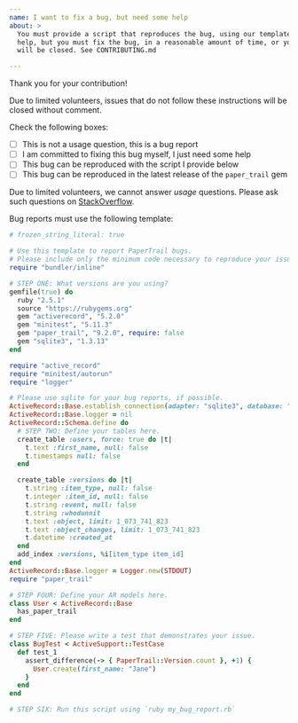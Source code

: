 ```yaml
---
name: I want to fix a bug, but need some help
about: >
  You must provide a script that reproduces the bug, using our template. We'll
  help, but you must fix the bug, in a reasonable amount of time, or your issue
  will be closed. See CONTRIBUTING.md

---
```


Thank you for your contribution!

Due to limited volunteers, issues that do not follow these instructions will be
closed without comment.

Check the following boxes:

- [ ] This is not a usage question, this is a bug report
- [ ] I am committed to fixing this bug myself, I just need some help
- [ ] This bug can be reproduced with the script I provide below
- [ ] This bug can be reproduced in the latest release of the `paper_trail` gem

Due to limited volunteers, we cannot answer *usage* questions. Please ask such
questions on [StackOverflow](https://stackoverflow.com/tags/paper-trail-gem).

Bug reports must use the following template:

```ruby
# frozen_string_literal: true

# Use this template to report PaperTrail bugs.
# Please include only the minimum code necessary to reproduce your issue.
require "bundler/inline"

# STEP ONE: What versions are you using?
gemfile(true) do
  ruby "2.5.1"
  source "https://rubygems.org"
  gem "activerecord", "5.2.0"
  gem "minitest", "5.11.3"
  gem "paper_trail", "9.2.0", require: false
  gem "sqlite3", "1.3.13"
end

require "active_record"
require "minitest/autorun"
require "logger"

# Please use sqlite for your bug reports, if possible.
ActiveRecord::Base.establish_connection(adapter: "sqlite3", database: ":memory:")
ActiveRecord::Base.logger = nil
ActiveRecord::Schema.define do
  # STEP TWO: Define your tables here.
  create_table :users, force: true do |t|
    t.text :first_name, null: false
    t.timestamps null: false
  end

  create_table :versions do |t|
    t.string :item_type, null: false
    t.integer :item_id, null: false
    t.string :event, null: false
    t.string :whodunnit
    t.text :object, limit: 1_073_741_823
    t.text :object_changes, limit: 1_073_741_823
    t.datetime :created_at
  end
  add_index :versions, %i[item_type item_id]
end
ActiveRecord::Base.logger = Logger.new(STDOUT)
require "paper_trail"

# STEP FOUR: Define your AR models here.
class User < ActiveRecord::Base
  has_paper_trail
end

# STEP FIVE: Please write a test that demonstrates your issue.
class BugTest < ActiveSupport::TestCase
  def test_1
    assert_difference(-> { PaperTrail::Version.count }, +1) {
      User.create(first_name: "Jane")
    }
  end
end

# STEP SIX: Run this script using `ruby my_bug_report.rb`
```
